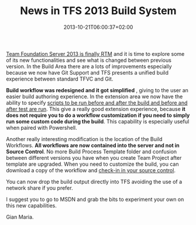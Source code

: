 ﻿---
title: "News in TFS 2013 Build System"
description: ""
date: 2013-10-21T06:00:37+02:00
draft: false
tags: [TFS Build]
categories: [Tfs]
---
[Team Foundation Server 2013 is finally RTM](http://blogs.msdn.com/b/bharry/archive/2013/10/17/visual-studio-2013-rtm-available.aspx) and it is time to explore some of its new functionalities and see what is changed between previous version. In the Build Area there are a lots of improvements especially because we now have Git Support and TFS presents a unified build experience between standard TFVC and Git.

 **Build workflow was redesigned and it got simplified** , giving to the user an easier build authoring experience. In the extension area we now have the ability to specify [scripts to be run before and after the build and before and after test are run](http://msdn.microsoft.com/en-us/library/dd647547.aspx#scripts). This give a really good extension experience, because  **it does not require you to do a workflow customization if you need to simply run some custom code during the build**. This capability is especially useful when paired with Powershell.

Another really interesting modification is the location of the Build Workflows.  **All workflows are now contained into the server and not in Source Control**. No more Build Process Template folder and confusion between different versions you have when you create Team Project after template are upgraded. When you need to customize the build, you can download a copy of the workflow and [check-in in your source control](http://msdn.microsoft.com/en-us/library/dd647551.aspx).

You can now drop the build output directly into TFS avoiding the use of a network share if you prefer.

I suggest you to go to MSDN and grab the bits to experiment your own on this new capabilities.

Gian Maria.
